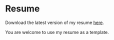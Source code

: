 # Resume

Download the latest version of my resume [here](https://github.com/NikkelM/resume/releases/latest/download/mollenhauer_resume.pdf).

You are welcome to use my resume as a template.